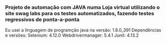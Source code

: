 ### Projeto de automação com JAVA numa Loja virtual utilizando o site swag labs para os testes automatizados, fazendo testes regressivos de ponta-a-ponta

Eu usei a linguagem de programção java na versão: 1.8.0_391
Dependências e versões:
Selenium: 4.12.0
Webdrivermanager: 5.4.1
Junit: 4.13.2
